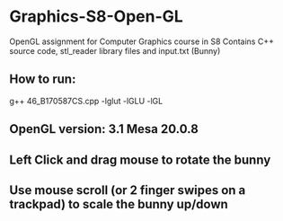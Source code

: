 # Graphics-S8-Open-GL

OpenGL assignment for Computer Graphics course in S8
Contains C++ source code, stl_reader library files and input.txt (Bunny)
## How to run:
   g++ 46_B170587CS.cpp -lglut -lGLU -lGL

## OpenGL version: 3.1 Mesa 20.0.8
## Left Click and drag mouse to rotate the bunny
## Use mouse scroll (or 2 finger swipes on a trackpad) to scale the bunny up/down
